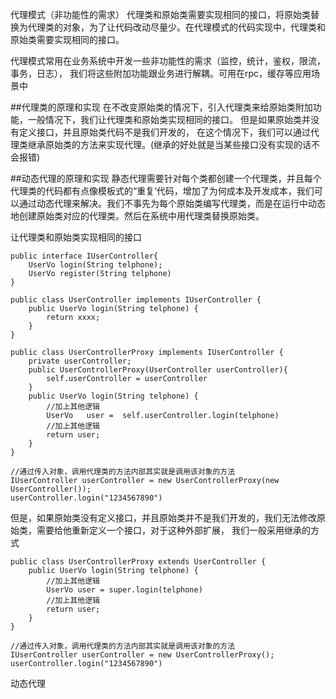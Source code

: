代理模式（非功能性的需求）
代理类和原始类需要实现相同的接口，将原始类替换为代理类的对象，为了让代码改动尽量少。在代理模式的代码实现中，代理类和原始类需要实现相同的接口。

代理模式常用在业务系统中开发一些非功能性的需求（监控，统计，鉴权，限流，事务，日志），
我们将这些附加功能跟业务进行解耦。可用在rpc，缓存等应用场景中


##代理类的原理和实现
在不改变原始类的情况下，引入代理类来给原始类附加功能，一般情况下，我们让代理类和原始类实现相同的接口。
但是如果原始类并没有定义接口，并且原始类代码不是我们开发的，
在这个情况下，我们可以通过代理类继承原始类的方法来实现代理。(继承的好处就是当某些接口没有实现的话不会报错)

##动态代理的原理和实现
静态代理需要针对每个类都创建一个代理类，并且每个代理类的代码都有点像模板式的“重复‘代码，增加了为何成本及开发成本，我们可以通过动态代理来解决。我们不事先为每个原始类编写代理类，而是在运行中动态地创建原始类对应的代理类。然后在系统中用代理类替换原始类。



让代理类和原始类实现相同的接口
```
public interface IUserController{
    UserVo login(String telphone);
    UserVo register(String telphone)
}

public class UserController implements IUserController {
    public UserVo login(String telphone) {
        return xxxx;
    }
}

public class UserControllerProxy implements IUserController {
    private userController;
    public UserControllerProxy(UserController userController){
        self.userController = userController
    }
    public UserVo login(String telphone) {
        //加上其他逻辑
        UserVo   user =  self.userController.login(telphone)
        //加上其他逻辑
        return user;
    }
}

//通过传入对象，调用代理类的方法内部其实就是调用该对象的方法
IUserController userController = new UserControllerProxy(new UserController());
userController.login("1234567890")
```


但是，如果原始类没有定义接口，并且原始类并不是我们开发的，我们无法修改原始类，需要给他重新定义一个接口，对于这种外部扩展，
我们一般采用继承的方式
```
public class UserControllerProxy extends UserController {
    public UserVo login(String telphone) {
        //加上其他逻辑
        UserVo user = super.login(telphone)
        //加上其他逻辑
        return user;
    }
}

//通过传入对象，调用代理类的方法内部其实就是调用该对象的方法
IUserController userController = new UserControllerProxy();
userController.login("1234567890")
```

动态代理

